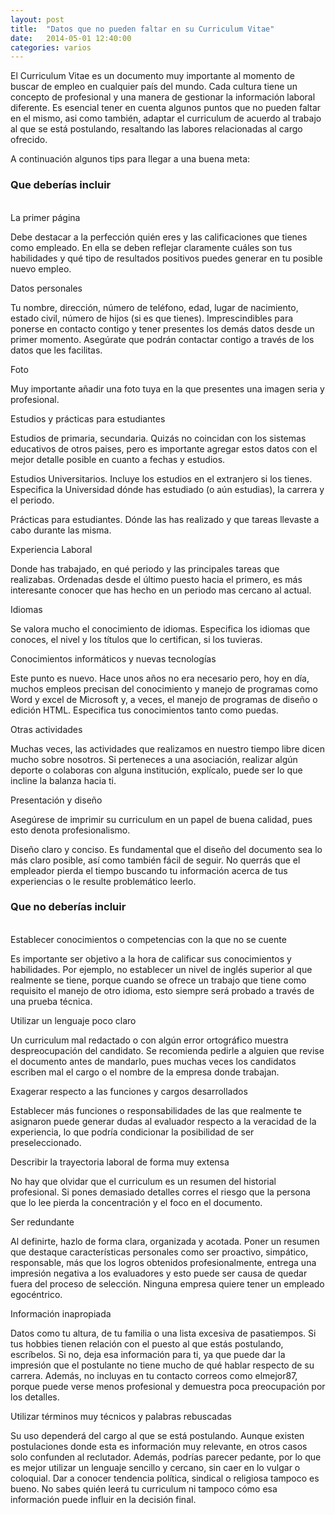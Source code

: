 ```yaml
---
layout: post
title:  "Datos que no pueden faltar en su Curriculum Vitae"
date:   2014-05-01 12:40:00
categories: varios
---
```


<p>
El Curriculum Vitae es un documento muy importante al momento de buscar de empleo en cualquier país del mundo. Cada cultura tiene un concepto de profesional y una manera de gestionar la información laboral diferente. Es esencial tener en cuenta algunos puntos que no pueden faltar en el mismo, asi como también, adaptar el curriculum de acuerdo al trabajo al que se está postulando, resaltando las labores relacionadas al cargo ofrecido.
</p>
<p>
A continuación algunos tips para llegar a una buena meta:
</p>
<div>
	<h3>Que deberías incluir</h3>
<div>
<br>
<div class="shadow titleSection bold">
	La primer página
</div>
<p>
 Debe destacar a la perfección quién eres y las calificaciones que tienes como empleado. En ella se deben reflejar claramente cuáles son tus habilidades y qué tipo de resultados positivos puedes generar en tu posible nuevo empleo.
</p>

<div class="shadow titleSection bold">
	Datos personales
</div>
<p>
 Tu nombre, dirección, número de teléfono, edad, lugar de nacimiento, estado civil, número de hijos (si es que tienes). Imprescindibles para ponerse en contacto contigo y tener presentes los demás datos desde un primer momento. Asegúrate que podrán contactar contigo a través de los datos que les facilitas.
</p>
<div class="shadow titleSection bold">
	Foto
</div>
<p>
	Muy importante añadir una foto tuya en la que presentes una imagen seria y profesional.
</p>
<div class="shadow titleSection bold">
	Estudios y prácticas para estudiantes
</div>
<p>
	Estudios de primaria, secundaria. Quizás no coincidan con los sistemas educativos de otros paises, pero es importante agregar estos datos con el mejor detalle posible en cuanto a fechas y estudios.
</p>
<p>
	Estudios Universitarios. Incluye los estudios en el extranjero si los tienes. Especifica la Universidad dónde has estudiado (o aún estudias), la carrera y el periodo.
</p>
<p>
	Prácticas para estudiantes. Dónde las has realizado y que tareas llevaste a cabo durante las misma.
</p>
<div class="shadow titleSection bold">
	Experiencia Laboral
</div>
<p>
	 Donde has trabajado, en qué periodo y las principales tareas que realizabas. Ordenadas desde el último puesto hacia el primero, es más interesante conocer que has hecho en un periodo mas cercano al actual.
</p>
<div class="shadow titleSection bold">
	Idiomas
</div>
<p>
	Se valora mucho el conocimiento de idiomas. Especifica los idiomas que conoces, el nivel y los títulos que lo certifican, si los tuvieras.
</p>
<div class="shadow titleSection bold">
	Conocimientos informáticos y nuevas tecnologías
</div>
<p>
	Este punto es nuevo. Hace unos años no era necesario pero, hoy en día, muchos empleos precisan del conocimiento y manejo de programas como Word y excel de Microsoft y, a veces, el manejo de programas de diseño o edición HTML. Especifica tus conocimientos tanto como puedas.
</p>
<div class="shadow titleSection bold">
	Otras actividades
</div>
<p>
	Muchas veces, las actividades que realizamos en nuestro tiempo libre dicen mucho sobre nosotros. Si perteneces a una asociación, realizar algún deporte o colaboras con alguna institución, explícalo, puede ser lo que incline la balanza hacia ti.
</p>
<div class="shadow titleSection bold">
	Presentación y diseño
</div>
<p>
	Asegúrese de imprimir su curriculum en un papel de buena calidad, pues esto denota profesionalismo.
</p>
<p>
	Diseño claro y conciso. Es fundamental que el diseño del documento sea lo más claro posible, así como también fácil de seguir. No querrás que el empleador pierda el tiempo buscando tu información acerca de tus experiencias o le resulte problemático leerlo.
</p>
</div>
<h3>Que no deberías incluir</h3>
<br>
<div>
	<div class="shadow titleSection bold">
	Establecer conocimientos o competencias con la que no se cuente
</div>
<p>
	Es importante ser objetivo a la hora de calificar sus conocimientos y habilidades. Por ejemplo, no establecer un nivel de inglés superior al que realmente se tiene, porque cuando se ofrece un trabajo que tiene como requisito el manejo de otro idioma, esto siempre será probado a través de una prueba técnica.
</p>
<div class="shadow titleSection bold">
	Utilizar un lenguaje poco claro
</div>
<p>
	Un curriculum mal redactado o con algún error ortográfico muestra despreocupación del candidato. Se recomienda pedirle a alguien que revise el documento antes de mandarlo, pues muchas veces los candidatos escriben mal el cargo o el nombre de la empresa donde trabajan.
</p>
<div class="shadow titleSection bold">
	Exagerar respecto a las funciones y cargos desarrollados
</div>
<p>
	Establecer más funciones o responsabilidades de las que realmente te asignaron puede generar dudas al evaluador respecto a la veracidad de la experiencia, lo que podría condicionar la posibilidad de ser preseleccionado.
</p>
<div class="shadow titleSection bold">
	Describir la trayectoria laboral de forma muy extensa
</div>
<p>
	No hay que olvidar que el curriculum es un resumen del historial profesional. Si pones demasiado detalles corres el riesgo que la persona que lo lee pierda la concentración y el foco en el documento.
</p>
<div class="shadow titleSection bold">
	Ser redundante
</div>
<p>
	Al definirte, hazlo de forma clara, organizada y acotada. Poner un resumen que destaque características personales como ser proactivo, simpático, responsable, más que los logros obtenidos profesionalmente, entrega una impresión negativa a los evaluadores y esto puede ser causa de quedar fuera del proceso de selección. Ninguna empresa quiere tener un empleado egocéntrico.
</p>
<div class="shadow titleSection bold">
	Información inapropiada
</div>
<p>
	Datos como tu altura, de tu familia o una lista excesiva de pasatiempos. Si tus hobbies tienen relación con el puesto al que estás postulando, escríbelos. Si no, deja esa información para ti, ya que puede dar la impresión que el postulante no tiene mucho de qué hablar respecto de su carrera. Además, no incluyas en tu contacto correos como elmejor87, porque puede verse menos profesional y demuestra poca preocupación por los detalles.
</p>
<div class="shadow titleSection bold">
	Utilizar términos muy técnicos y palabras rebuscadas
</div>
<p>
	Su uso dependerá del cargo al que se está postulando. Aunque existen postulaciones donde esta es información muy relevante, en otros casos solo confunden al reclutador. Además, podrías parecer pedante, por lo que es mejor utilizar un lenguaje sencillo y cercano, sin caer en lo vulgar o coloquial. Dar a conocer tendencia política, sindical o religiosa tampoco es bueno. No sabes quién leerá tu curriculum ni tampoco cómo esa información puede influir en la decisión final.
</p>
</div>
</div>



